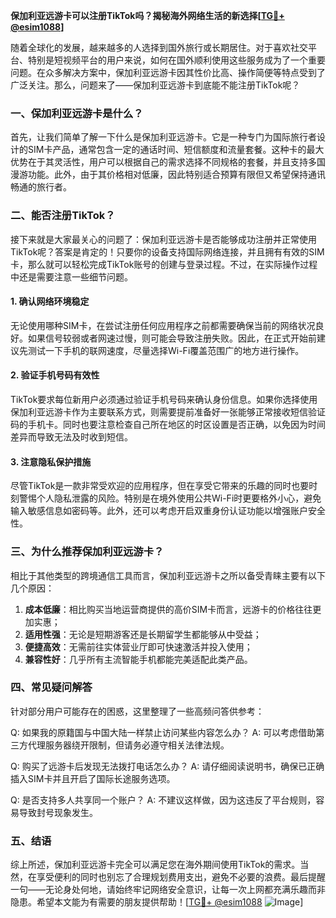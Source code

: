 **保加利亚远游卡可以注册TikTok吗？揭秘海外网络生活的新选择[[TG💪+ @esim1088](https://t.me/s/esim1088)]**

随着全球化的发展，越来越多的人选择到国外旅行或长期居住。对于喜欢社交平台、特别是短视频平台的用户来说，如何在国外顺利使用这些服务成为了一个重要问题。在众多解决方案中，保加利亚远游卡因其性价比高、操作简便等特点受到了广泛关注。那么，问题来了——保加利亚远游卡到底能不能注册TikTok呢？

### 一、保加利亚远游卡是什么？

首先，让我们简单了解一下什么是保加利亚远游卡。它是一种专门为国际旅行者设计的SIM卡产品，通常包含一定的通话时间、短信额度和流量套餐。这种卡的最大优势在于其灵活性，用户可以根据自己的需求选择不同规格的套餐，并且支持多国漫游功能。此外，由于其价格相对低廉，因此特别适合预算有限但又希望保持通讯畅通的旅行者。

### 二、能否注册TikTok？

接下来就是大家最关心的问题了：保加利亚远游卡是否能够成功注册并正常使用TikTok呢？答案是肯定的！只要你的设备支持国际网络连接，并且拥有有效的SIM卡，那么就可以轻松完成TikTok账号的创建与登录过程。不过，在实际操作过程中还是需要注意一些细节问题。

#### 1. 确认网络环境稳定

无论使用哪种SIM卡，在尝试注册任何应用程序之前都需要确保当前的网络状况良好。如果信号较弱或者网速过慢，则可能会导致注册失败。因此，在正式开始前建议先测试一下手机的联网速度，尽量选择Wi-Fi覆盖范围广的地方进行操作。

#### 2. 验证手机号码有效性

TikTok要求每位新用户必须通过验证手机号码来确认身份信息。如果你选择使用保加利亚远游卡作为主要联系方式，则需要提前准备好一张能够正常接收短信验证码的手机卡。同时也要注意检查自己所在地区的时区设置是否正确，以免因为时间差异而导致无法及时收到短信。

#### 3. 注意隐私保护措施

尽管TikTok是一款非常受欢迎的应用程序，但在享受它带来的乐趣的同时也要时刻警惕个人隐私泄露的风险。特别是在境外使用公共Wi-Fi时更要格外小心，避免输入敏感信息如密码等。此外，还可以考虑开启双重身份认证功能以增强账户安全性。

### 三、为什么推荐保加利亚远游卡？

相比于其他类型的跨境通信工具而言，保加利亚远游卡之所以备受青睐主要有以下几个原因：

1. **成本低廉**：相比购买当地运营商提供的高价SIM卡而言，远游卡的价格往往更加实惠；
2. **适用性强**：无论是短期游客还是长期留学生都能够从中受益；
3. **便捷高效**：无需前往实体营业厅即可快速激活并投入使用；
4. **兼容性好**：几乎所有主流智能手机都能完美适配此类产品。

### 四、常见疑问解答

针对部分用户可能存在的困惑，这里整理了一些高频问答供参考：

Q: 如果我的原籍国与中国大陆一样禁止访问某些内容怎么办？
A: 可以考虑借助第三方代理服务器绕开限制，但请务必遵守相关法律法规。

Q: 购买了远游卡后发现无法拨打电话怎么办？
A: 请仔细阅读说明书，确保已正确插入SIM卡并且开启了国际长途服务选项。

Q: 是否支持多人共享同一个账户？
A: 不建议这样做，因为这违反了平台规则，容易导致封号现象发生。

### 五、结语

综上所述，保加利亚远游卡完全可以满足您在海外期间使用TikTok的需求。当然，在享受便利的同时也别忘了合理规划费用支出，避免不必要的浪费。最后提醒一句——无论身处何地，请始终牢记网络安全意识，让每一次上网都充满乐趣而非隐患。希望本文能为有需要的朋友提供帮助！[[TG💪+ @esim1088](https://t.me/s/esim1088) ![Image](https://i.postimg.cc/4NQfJmqS/Snipaste-2025-05-13-00-14-12.png)]